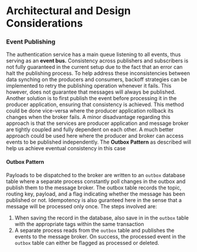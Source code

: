 # Architectural and Design Considerations

### Event Publishing

The authentication service has a main queue listening to all events, thus serving as an **event bus.** Consistency across publishers and subscribers is not fully guaranteed in the current setup due to the fact that an error can halt the publishing process. To help address these inconsistencies between data synching on the producers and consumers, backoff strategies can be implemented to retry the publishing operation whenever it fails. This however, does not guarantee that messages will always be published. Another solution is to first publish the event before processing it in the producer application, ensuring that consistency is achieved. This method could be done vice-versa where the producer application rollback its changes when the broker fails. A minor disadvantage regarding this approach is that the services are producer application and message broker are tightly coupled and fully dependent on each other. A much better approach could be used here where the producer and broker can access events to be published independently. The **Outbox Pattern** as described will help us achieve eventual consistency in this case

#### Outbox Pattern

Payloads to be dispatched to the broker are written to an `outbox` database table where a separate process constantly poll changes in the outbox and publish them to the message broker. The outbox table records the topic, routing key, payload, and a flag indicating whether the message has been published or not. Idempotency is also guranteed here in the sense that a message will be processed only once. The steps involved are:

1. When saving the record in the database, also save in in the `outbox` table with the appropriate tags within the same transaction
2. A separate process reads from the `outbox` table and publishes the events to the message broker. On success, the processed event in the `outbox` table can either be flagged as processed or deleted.
